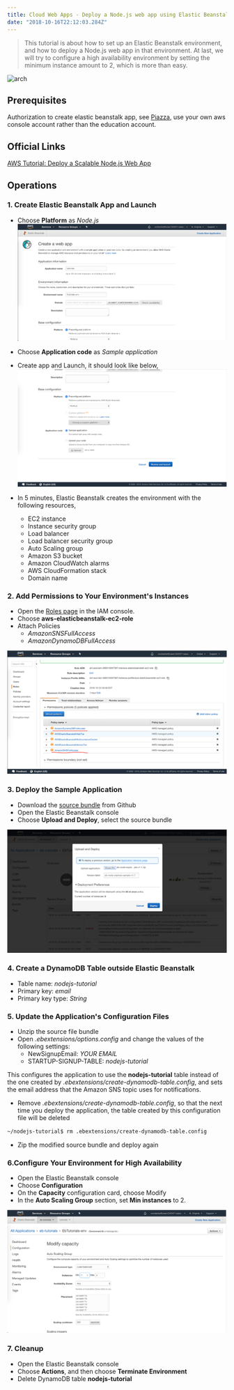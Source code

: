 ```yaml
---
title: Cloud Web Apps - Deploy a Node.js web app using Elastic Beanstalk
date: "2018-10-16T22:12:03.284Z"
---
```


> This tutorial is about how to set up an Elastic Beanstalk environment, and how to deploy a Node.js web
app in that environment. At last, we will try to configure a high availability environment by setting the minimum instance
amount to 2, which is more than easy.

![arch](https://d1.awsstatic.com/Projects/V445874/arch-diagram_nodejs-app.4c8966fcddcba4e101b955905cf88d99d4c9dcd5.png)

## Prerequisites

Authorization to create elastic beanstalk app, see [Piazza](https://piazza.com/class/jlktpkeilfc7jo?cid=48),
use your own aws console account rather than the education account.

## Official Links

[AWS Tutorial: Deploy a Scalable Node.js Web App](https://aws.amazon.com/getting-started/projects/deploy-nodejs-web-app/?trk=gs_card)

## Operations

### 1. Create Elastic Beanstalk App and Launch

- Choose __Platform__ as _Node.js_
![create1](create1.png)
- Choose __Application code__ as _Sample application_
- Create app and Launch, it should look like below,
![create1](create2.png)

- In 5 minutes, Elastic Beanstalk creates the environment with the following resources,
    - EC2 instance
    - Instance security group
    - Load balancer
    - Load balancer security group
    - Auto Scaling group
    - Amazon S3 bucket
    - Amazon CloudWatch alarms
    - AWS CloudFormation stack
    - Domain name


### 2. Add Permissions to Your Environment's Instances

- Open the [Roles page](https://console.aws.amazon.com/iam/home#roles) in the IAM console.
- Choose __aws-elasticbeanstalk-ec2-role__
- Attach Policies
    - _AmazonSNSFullAccess_
    - _AmazonDynamoDBFullAccess_
    
![attach](attach_policy.png)

### 3. Deploy the Sample Application

- Download the [source bundle](https://github.com/awslabs/eb-node-express-sample/releases/download/v1.1/eb-node-express-sample-v1.1.zip) from Github
- Open the Elastic Beanstalk console
- Choose __Upload and Deploy__, select the source bundle

![deploy](deploy.png)

### 4. Create a DynamoDB Table outside Elastic Beanstalk

- Table name: _nodejs-tutorial_
- Primary key: _email_
- Primary key type: _String_

### 5. Update the Application's Configuration Files

- Unzip the source file bundle
- Open _.ebextensions/options.config_ and change the values of the following settings:
    - NewSignupEmail: _YOUR EMAIL_
    - STARTUP-SIGNUP-TABLE: _nodejs-tutorial_
    
This configures the application to use the __nodejs-tutorial__ table instead of the one created by 
_.ebextensions/create-dynamodb-table.config_, and sets the email address that the Amazon SNS topic uses for notifications.

- Remove _.ebextensions/create-dynamodb-table.config_, so that the next time you deploy the application, 
the table created by this configuration file will be deleted

```bash
~/nodejs-tutorial$ rm .ebextensions/create-dynamodb-table.config
```

- Zip the modified source bundle and deploy again

### 6.Configure Your Environment for High Availability

- Open the Elastic Beanstalk console
- Choose __Configuration__
- On the __Capacity__ configuration card, choose Modify
- In the __Auto Scaling Group__ section, set __Min instances__ to 2.

![ha](ha.png)

### 7. Cleanup

- Open the Elastic Beanstalk console
- Choose __Actions__, and then choose __Terminate Environment__
- Delete DynamoDB table __nodejs-tutorial__